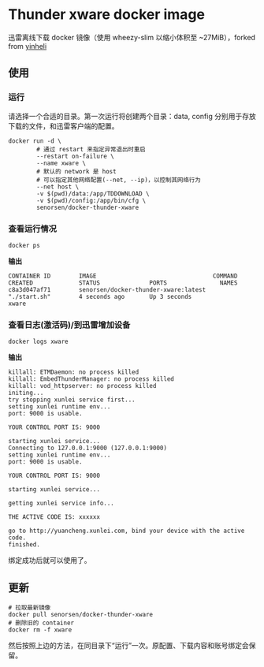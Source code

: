 # Thunder xware docker image

迅雷离线下载 docker 镜像（使用 wheezy-slim 以缩小体积至 ~27MiB），forked from [yinheli](https://github.com/yinheli/docker-thunder-xware)

## 使用
### 运行
请选择一个合适的目录。第一次运行将创建两个目录：data, config 分别用于存放下载的文件，和迅雷客户端的配置。

```
docker run -d \
        # 通过 restart 来指定异常退出时重启
        --restart on-failure \
        --name xware \
        # 默认的 network 是 host
        # 可以指定其他网络配置(--net, --ip)，以控制其网络行为
        --net host \
        -v $(pwd)/data:/app/TDDOWNLOAD \
        -v $(pwd)/config:/app/bin/cfg \
        senorsen/docker-thunder-xware
```

### 查看运行情况

```
docker ps
```

**输出**
```
CONTAINER ID        IMAGE                                 COMMAND             CREATED             STATUS              PORTS               NAMES
c8a3d047af71        senorsen/docker-thunder-xware:latest   "./start.sh"        4 seconds ago       Up 3 seconds                            xware
```

### 查看日志(激活码)/到迅雷增加设备

```
docker logs xware
```

**输出**
```
killall: ETMDaemon: no process killed
killall: EmbedThunderManager: no process killed
killall: vod_httpserver: no process killed
initing...
try stopping xunlei service first...
setting xunlei runtime env...
port: 9000 is usable.

YOUR CONTROL PORT IS: 9000

starting xunlei service...
Connecting to 127.0.0.1:9000 (127.0.0.1:9000)
setting xunlei runtime env...
port: 9000 is usable.

YOUR CONTROL PORT IS: 9000

starting xunlei service...

getting xunlei service info...

THE ACTIVE CODE IS: xxxxxx

go to http://yuancheng.xunlei.com, bind your device with the active code.
finished.
```

绑定成功后就可以使用了。

## 更新
```
# 拉取最新镜像
docker pull senorsen/docker-thunder-xware
# 删除旧的 container
docker rm -f xware
```
然后按照上边的方法，在同目录下“运行”一次。原配置、下载内容和账号绑定会保留。
